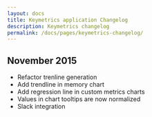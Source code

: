 ```yaml
---
layout: docs
title: Keymetrics application Changelog
description: Keymetrics changelog
permalink: /docs/pages/keymetrics-changelog/
---
```


## November 2015

- Refactor trenline generation
- Add trendline in memory chart
- Add regression line in custom metrics charts
- Values in chart tooltips are now normalized
- Slack integration
